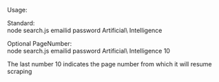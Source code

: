 Usage: 

Standard:  
node search.js emailid password Artificial\ Intelligence

Optional PageNumber:  
node search.js emailid password Artificial\ Intelligence 10  

The last number 10 indicates the page number from which it will resume scraping
